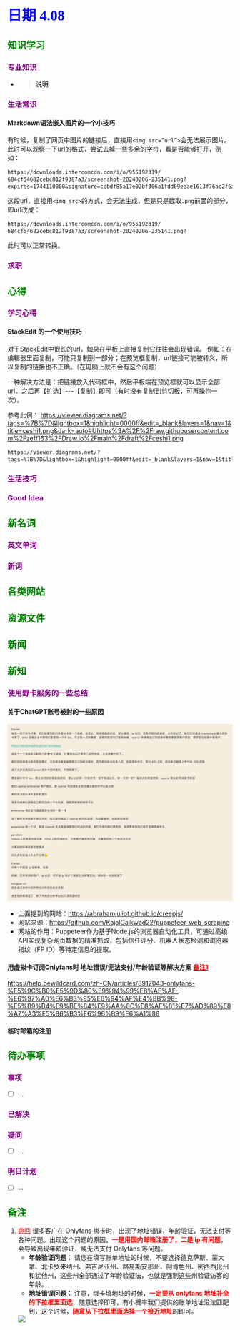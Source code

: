 ## <font color = blue face=楷体 size=6>日期 4.08 </font>

## <font color = green>知识学习 </font>
### <font color = purple>专业知识 </font>
+ 
   > <font color = o> 说明 </font>
### <font color = purple>生活常识 </font>
#### Markdown语法嵌入图片的一个小技巧  
有时候，复制了网页中图片的链接后，直接用`<img src=“url”>`会无法展示图片。此时可以观察一下url的格式，尝试去掉一些多余的字符，看是否能够打开，例如：
```
https://downloads.intercomcdn.com/i/o/955192319/
684cf54682cebc812f9387a3/screenshot-20240206-235141.png?
expires=1744110000&signature=ccbdf85a17e02bf306a1fdd09eeae1613f76ac2f6a1f2e452bace1d3fa776f3a&req=fSUiF8B8noBWFb4f3HP0gMvv7AUDwhaATvDFmon%2FYRT%2Fi7%2FKHQ6hzhufFhDu%0AaD3UxyJH8IQLGNj19g%3D%3D%0A
```
这段url，直接用`<img src>`的方式，会无法生成，但是只是截取`.png`前面的部分，即url改成：
```
https://downloads.intercomcdn.com/i/o/955192319/
684cf54682cebc812f9387a3/screenshot-20240206-235141.png?
```
此时可以正常转换。
### <font color = purple>求职 </font>



## <font color = green>心得 </font>
### <font color = purple>学习心得 </font>
#### StackEdit 的一个使用技巧
对于StackEdit中很长的url，如果在平板上直接复制它往往会出现错误。
例如：在编辑器里面复制，可能只复制到一部分；在预览框复制，url链接可能被转义，所以复制的链接也不正确。（在电脑上就不会有这个问题）

一种解决方法是：把链接放入代码框中，然后平板端在预览框就可以显示全部url。之后再【扩选】---【复制】即可（有时没有复制到剪切板，可再操作一次）。

参考此例：
https://viewer.diagrams.net/?tags=%7B%7D&lightbox=1&highlight=0000ff&edit=_blank&layers=1&nav=1&title=ceshi1.png&dark=auto#Uhttps%3A%2F%2Fraw.githubusercontent.com%2Fzeff163%2FDraw.io%2Fmain%2Fdraft%2Fceshi1.png

```
https://viewer.diagrams.net/?tags=%7B%7D&lightbox=1&highlight=0000ff&edit=_blank&layers=1&nav=1&title=ceshi1.png&dark=auto#Uhttps%3A%2F%2Fraw.githubusercontent.com%2Fzeff163%2FDraw.io%2Fmain%2Fdraft%2Fceshi1.png
```

### <font color = purple>生活技巧 </font>

### <font color = purple>Good Idea </font>



## <font color = green>新名词 </font>
### <font color = purple>英文单词 </font>
### <font color = purple>新词 </font>



## <font color = green>各类网站 </font>


## <font color = green>资源文件 </font>


## <font color = green>新闻 </font>


## <font color = green>新知 </font>
### <font color = purple>使用野卡服务的一些总结</font>
####  关于ChatGPT账号被封的一些原因  
<img src="../picture/4.08/001.jpg">  

+ 上面提到的网站：https://abrahamjuliot.github.io/creepjs/
+ 网站来源：https://github.com/KajalGaikwad22/puppeteer-web-scraping
+ 网站的作用：Puppeteer作为基于Node.js的浏览器自动化工具，可通过高级API实现复杂网页数据的精准抓取，包括信任评分、机器人状态检测和浏览器指纹（FP ID）等特定信息的提取。

#### 用虚拟卡订阅Onlyfans时 地址错误/无法支付/年龄验证等解决方案  <a id = "01-1">  [<font color = red>备注1</font>](#01-2)
https://help.bewildcard.com/zh-CN/articles/8912043-onlyfans-%E5%9C%B0%E5%9D%80%E9%94%99%E8%AF%AF-%E6%97%A0%E6%B3%95%E6%94%AF%E4%BB%98-%E5%B9%B4%E9%BE%84%E9%AA%8C%E8%AF%81%E7%AD%89%E8%A7%A3%E5%86%B3%E6%96%B9%E6%A1%88  

#### 临时邮箱的注册


## <font color = green>待办事项 </font>
### <font color = purple>事项 </font>
- [ ] ...
### <font color = purple>已解决 </font>
### <font color = purple>疑问 </font>
- [ ] ...
### <font color = purple>明日计划 </font>
- [ ] ...


## <font color = green>备注 </font>
  1. <a id ="01-2">[<font color = red>跳回</font>](#01-1) 
	  很多客户在 Onlyfans 绑卡时，出现了地址错误，年龄验证，无法支付等各种问题。出现这个问题的原因，<font color = red>**一是用国内邮箱注册了，二是 ip 有问题**</font>，会导致出现年龄验证，或无法支付 Onlyfans 等问题。  
		+	**年龄验证问题：**
		请您在填写账单地址的时候，不要选择德克萨斯、蒙大拿、北卡罗来纳州、弗吉尼亚州、路易斯安那州、阿肯色州、密西西比州和犹他州，这些州全部通过了年龄验证法，也就是强制这些州验证访客的年龄。
		+	**地址错误问题：**
		注意，绑卡填地址的时候，<font color = red>**一定要从 onlyfans 地址补全的下拉框里面选**</font>，随意选择即可，有小概率我们提供的账单地址没法匹配到，这个时候，<font color = red>**随意从下拉框里面选择一个接近地址**</font>的即可。
		<img src="https://downloads.intercomcdn.com/i/o/955192319/684cf54682cebc812f9387a3/screenshot-20240206-235141.png">



<!--stackedit_data:
eyJoaXN0b3J5IjpbLTkzMDQ1MjMyNSwxMDc5NDc1OTI2LC0xMz
c3OTM0MTE1LDEyODE5MTE0MDcsNTY5NDIxMjU0LDE2MDQ2NzI5
MjksMTM2Nzk1NDk0NiwtMjU2MDk2NDE2LC0xMzQ3NzY2NDM2LD
M3MTkzODg0NiwxMzY3OTU0OTQ2LC0zMjU5NjAxMDUsMTIyNTM4
MDk0MV19
-->